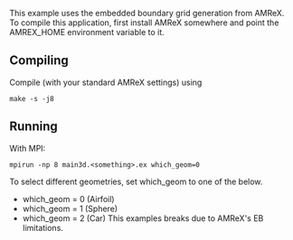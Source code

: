 This example uses the embedded boundary grid generation from AMReX.
To compile this application, first install AMReX somewhere and point the AMREX_HOME environment variable to it.

Compiling
---------

Compile (with your standard AMReX settings) using

    make -s -j8

Running
-------

With MPI:

    mpirun -np 8 main3d.<something>.ex which_geom=0

To select different geometries, set which_geom to one of the below.

* which_geom = 0 (Airfoil)
* which_geom = 1 (Sphere)
* which_geom = 2 (Car) This examples breaks due to AMReX's EB limitations.
